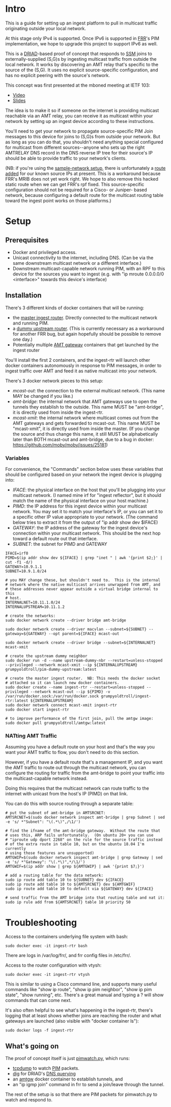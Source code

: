 # Intro

This is a guide for setting up an ingest platform to pull in multicast
traffic originating outside your local network.

At this stage only IPv4 is supported.  Once IPv6 is supported in
[FRR](https://frrouting.org/)'s PIM implementation, we hope to upgrade this project to support
IPv6 as well.

This is a [DRIAD](https://tools.ietf.org/html/rfc8777)-based proof of concept that responds to [SSM](https://tools.ietf.org/html/rfc4607) joins to externally-supplied (S,G)s by ingesting multicast traffic from outside the local network.  It works by discovering an AMT relay that's specific to the source of the (S,G).  It uses no explicit source-specific configuration, and has no explicit peering with the source's network.

This concept was first presented at the mboned meeting at IETF 103:

 * [Video](https://www.youtube.com/watch?v=bCy7j-DoGGc&t=56m38s)
 * [Slides](https://datatracker.ietf.org/meeting/103/materials/slides-103-mboned-draft-jholland-mboned-driad-amt-discovery-00)

The idea is to make it so if someone on the internet is providing multicast
reachable via an AMT relay, you can receive it as multicast within your
network by setting up an ingest device according to these instructions.

You'll need to get your network to propagate source-specific PIM Join
messages to this device for joins to (S,G)s from outside your network.  But
as long as you can do that, you shouldn't need anything special configured
for multicast from different sources--anyone who sets up the right
AMTRELAY DNS record in the DNS reverse IP tree for their source's IP
should be able to provide traffic to your network's clients.

(NB: if you're using the [sample-network setup](sample-network), there is unfortunately a
[route added](sample-network/border-rtr/etc/frr/staticd.conf#L12) for our known source IPs at present.
This is a workaround because FRR's MRIB does not yet work right.  We hope to
also remove this hacked static route when we can get FRR's rpf fixed.  This
source-specific configuration should not be required for a Cisco- or Juniper-
based network, because configuring a default route for the multicast
routing table toward the ingest point works on those platforms.)

# Setup

## Prerequisites

  - Docker and privileged access.
  - Unicast connectivity to the internet, including DNS.  (Can be via the same downstream multicast network or a different interface.)
  - Downstream multicast-capable network running PIM, with an RPF to this device for the sources you want to ingest (e.g. with "ip mroute 0.0.0.0/0 \<interface\>" towards this device's interface)

## Installation

There's 3 different kinds of docker containers that will be running:
 - the [master ingest router](https://hub.docker.com/r/grumpyoldtroll/ingest-rtr).  Directly connected to the multicast network and running PIM.
 - a [dummy upstream router](https://hub.docker.com/r/grumpyoldtroll/pim-dummy-upstream).  (This is currently necessary as a workaround for another FRR bug, but again hopefully should be possible to remove one day.)
 - Potentially multiple [AMT gateway](https://hub.docker.com/r/grumpyoldtroll/amtgw) containers that get launched by the ingest router

You'll install the first 2 containers, and the ingest-rtr will launch other
docker containers autonomously in response to PIM messages, in order to
ingest traffic over AMT and feed it as native multicast into your network.

There's 3 docker network pieces to this setup:
 - *mcast-out*: the connection to the external multicast network.  (This name MAY be changed if you like.)
 - *amt-bridge*: the internal network that AMT gateways use to open the tunnels they establish to the outside.  This name MUST be "amt-bridge", it is directly used from inside the ingest-rtr.
 - *mcast-xmit*: the internal network where multicast comes out from the AMT gateways and gets forwarded to mcast-out.  This name MUST be "mcast-xmit", it is directly used from inside the master.  (If you change the source and thus change this name, it still MUST be alphabetically later than BOTH mcast-out and amt-bridge, due to a bug in docker: https://github.com/moby/moby/issues/25181)

### Variables

For convenience, the "Commands" section below uses these variables that should be configured based on your network the ingest device is plugging into:

  - *IFACE*:  the physical interface on the host that you'll be plugging into your multicast network.  (I named mine irf for "ingest reflector", but it should match the name of the physical interface on your host machine.)
  - *PIMD*: the IP address for this ingest device within your multicast network. You may set it to match your interface's IP, or you can set it to a specific other IP value appropriate to your network. (The command below tries to extract it from the output of "ip addr show dev $IFACE)
  - *GATEWAY*: the IP address of the gateway for the ingest device's connection within your multicast network.  This should be the next hop toward a default route out that interface.
  - *SUBNET*: the subnet for PIMD and GATEWAY

~~~
IFACE=irf0
PIMD=$(ip addr show dev ${IFACE} | grep "inet " | awk '{print $2;}' | cut -f1 -d/)
GATEWAY=10.9.1.1
SUBNET=10.9.1.0/24

# you MAY change these, but shouldn't need to.  This is the internal
# network where the native multicast arrives unwrapped from AMT, and
# these addresses never appear outside a virtual bridge internal to this
# host.
INTERNALNET=10.11.1.0/24
INTERNALUPSTREAM=10.11.1.2

# create the networks:
sudo docker network create --driver bridge amt-bridge

sudo docker network create --driver macvlan --subnet=${SUBNET} --gateway=${GATEWAY} --opt parent=${IFACE} mcast-out

sudo docker network create --driver bridge --subnet=${INTERNALNET} mcast-xmit

# create the upstream dummy neighbor
sudo docker run -d --name upstream-dummy-nbr --restart=unless-stopped --privileged --network mcast-xmit --ip ${INTERNALUPSTREAM} grumpyoldtroll/pim-dummy-upstream:latest

# create the master ingest router.  NB: This needs the docker socket
# attached so it can launch new docker containers.
sudo docker create --name ingest-rtr --restart=unless-stopped --privileged --network mcast-out --ip ${PIMD} -v /var/run/docker.sock:/var/run/docker.sock grumpyoldtroll/ingest-rtr:latest ${INTERNALUPSTREAM}
sudo docker network connect mcast-xmit ingest-rtr
sudo docker start ingest-rtr

# to improve performance of the first join, pull the amtgw image:
sudo docker pull grumpyoldtroll/amtgw:latest
~~~

### NATting AMT Traffic

Assuming you have a default route on your host and that's the way
you want your AMT traffic to flow, you don't need to do this section.

However, if you have a default route that's a management IP, and you
want the AMT traffic to route out through the multicast network, you
can configure the routing for traffic from the amt-bridge to point
your traffic into the multicast-capable network instead.

Doing this requires that the multicast network can route traffic to
the internet with unicast from the host's IP (PIMD) on that link.

You can do this with source routing through a separate table:

~~~
# put the subnet of amt-bridge in AMTSRCNET:
AMTSRCNET=$(sudo docker network inspect amt-bridge | grep Subnet | sed -e 's/ *"Subnet": "\(.*\)",/\1/')

# find the ifname of the amt-bridge gateway.  Without the route that
# uses this, ARP fails unfortunately.  (On ubuntu 20+ you can use
# "iproute udp dport 2268" on the rule for the source traffic instead
# of the extra route in table 10, but on the ubuntu 18.04 I'm currently
# using those features are unsupported)
AMTGWIP=$(sudo docker network inspect amt-bridge | grep Gateway | sed -e 's/ *"Gateway": "\(.*\)",*/\1/')
AMTGWIF=$(ip addr show | grep ${AMTGWIP} | awk '{print $7;}')

# add a routing table for the data network:
sudo ip route add table 10 to ${SUBNET} dev ${IFACE}
sudo ip route add table 10 to ${AMTSRCNET} dev ${AMTGWIF}
sudo ip route add table 10 to default via ${GATEWAY} dev ${IFACE}

# send traffic from the AMT bridge into that routing table and nat it:
sudo ip rule add from ${AMTSRCNET} table 10 priority 50
~~~

# Troubleshooting

Access to the containers underlying file system with bash:

~~~
sudo docker exec -it ingest-rtr bash
~~~

There are logs in /var/log/frr/, and frr config files in /etc/frr/.

Access to the router configuration with vtysh:

~~~
sudo docker exec -it ingest-rtr vtysh
~~~

This is similar to using a Cisco command line, and supports many
useful commands like "show ip route", "show ip pim neighbor", 
"show ip pim state", "show running", etc.  There's a great manual
and typing a ? will show commands that can come next.

It's also often helpful to see what's happening in the ingest-rtr, there's
logging that at least shows whether joins are reaching the router and
what gateways are launched (also visible with "docker container ls"):

~~~
sudo docker logs -f ingest-rtr
~~~

## What's going on

The proof of concept itself is just [pimwatch.py](src/pimwatch.py), which runs:

 * [tcpdump](https://manpages.debian.org/stretch/tcpdump/tcpdump.8.en.html) to watch [PIM](https://tools.ietf.org/html/rfc7761) packets.
 * [dig](https://manpages.debian.org/stretch/dnsutils/dig.1.en.html) for DRIAD's [DNS querying](https://tools.ietf.org/html/rfc8777#section-2.2)
 * an [amtgw](https://hub.docker.com/r/grumpyoldtroll/amtgw) docker container to establish tunnels, and
 * an "ip igmp join" command in frr to send a join/leave through the tunnel.

The rest of the setup is so that there are PIM packets for pimwatch.py to watch and respond to.

